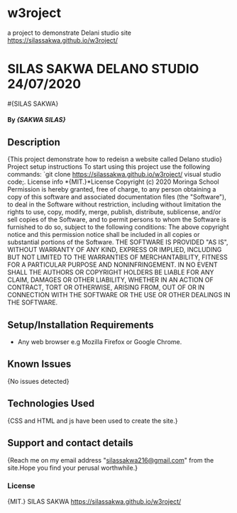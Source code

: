 # w3roject
a project to demonstrate Delani studio site
https://silassakwa.github.io/w3roject/
# SILAS SAKWA DELANO STUDIO 24/07/2020
#{SILAS SAKWA}
#### By *{SAKWA SILAS}*
## Description
{This project demonstrate how to redeisn a website called Delano studio}
Project setup instructions
To start using this project use the following commands:
`git clone https://silassakwa.github.io/w3roject/
visual studio code;.
License info
*{MIT.}*License
Copyright (c) 2020 Moringa School
Permission is hereby granted, free of charge, to any person obtaining a copy of this software and associated documentation files (the "Software"), to deal in the Software without restriction, including without limitation the rights to use, copy, modify, merge, publish, distribute, sublicense, and/or sell copies of the Software, and to permit persons to whom the Software is furnished to do so, subject to the following conditions:
The above copyright notice and this permission notice shall be included in all copies or substantial portions of the Software.
THE SOFTWARE IS PROVIDED "AS IS", WITHOUT WARRANTY OF ANY KIND, EXPRESS OR IMPLIED, INCLUDING BUT NOT LIMITED TO THE WARRANTIES OF MERCHANTABILITY, FITNESS FOR A PARTICULAR PURPOSE AND NONINFRINGEMENT. IN NO EVENT SHALL THE AUTHORS OR COPYRIGHT HOLDERS BE LIABLE FOR ANY CLAIM, DAMAGES OR OTHER LIABILITY, WHETHER IN AN ACTION OF CONTRACT, TORT OR OTHERWISE, ARISING FROM, OUT OF OR IN CONNECTION WITH THE SOFTWARE OR THE USE OR OTHER DEALINGS IN THE SOFTWARE.
## Setup/Installation Requirements
* Any web browser e.g Mozilla Firefox or Google Chrome.
## Known Issues
{No issues detected}
## Technologies Used
{CSS and HTML  and js have been used to create the site.}
## Support and contact details
{Reach me on my email address "silassakwa216@gmail.com" from the site.Hope you find your perusal worthwhile.}
### License
{MIT.}
SILAS SAKWA
https://silassakwa.github.io/w3roject/
